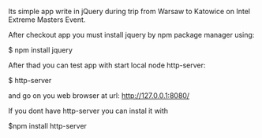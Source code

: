 Its simple app write in jQuery during trip from Warsaw to Katowice on Intel Extreme Masters Event.

After checkout app you must install jquery by npm package manager using:

$ npm install jquery

After thad you can test app with start local node http-server:

$ http-server

and go on you web browser at url: http://127.0.0.1:8080/

If you dont have http-server you can instal it with

$npm install http-server
